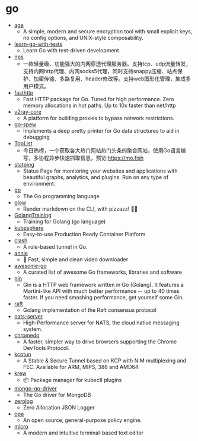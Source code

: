 # go
- [age](https://github.com/FiloSottile/age)
  - A simple, modern and secure encryption tool with small explicit keys, no config options, and UNIX-style composability.
- [learn-go-with-tests](https://github.com/quii/learn-go-with-tests)
  - Learn Go with test-driven development
- [nps](https://github.com/cnlh/nps)
  - 一款轻量级、功能强大的内网穿透代理服务器。支持tcp、udp流量转发，支持内网http代理、内网socks5代理，同时支持snappy压缩、站点保护、加密传输、多路复用、header修改等。支持web图形化管理，集成多用户模式。
- [fasthttp](https://github.com/valyala/fasthttp)
  - Fast HTTP package for Go. Tuned for high performance. Zero memory allocations in hot paths. Up to 10x faster than net/http
- [v2ray-core](https://github.com/v2ray/v2ray-core)
  - A platform for building proxies to bypass network restrictions.
- [go-spew](https://github.com/davecgh/go-spew)
  - Implements a deep pretty printer for Go data structures to aid in debugging
- [TopList](https://github.com/tophubs/TopList)
  - 今日热榜，一个获取各大热门网站热门头条的聚合网站，使用Go语言编写，多协程异步快速抓取信息，预览:https://mo.fish
- [statping](https://github.com/hunterlong/statping)
  - Status Page for monitoring your websites and applications with beautiful graphs, analytics, and plugins. Run on any type of environment.
- [go](https://github.com/golang/go)
  - The Go programming language
- [glow](https://github.com/charmbracelet/glow)
  - Render markdown on the CLI, with pizzazz! 💅🏻
- [GolangTraining](https://github.com/GoesToEleven/GolangTraining)
  - Training for Golang (go language)
- [kubesphere](https://github.com/kubesphere/kubesphere)
  - Easy-to-use Production Ready Container Platform
- [clash](https://github.com/Dreamacro/clash)
  - A rule-based tunnel in Go.
- [annie](https://github.com/iawia002/annie)
  - 👾 Fast, simple and clean video downloader
- [awesome-go](https://github.com/avelino/awesome-go)
  - A curated list of awesome Go frameworks, libraries and software
- [gin](https://github.com/gin-gonic/gin)
  - Gin is a HTTP web framework written in Go (Golang). It features a Martini-like API with much better performance -- up to 40 times faster. If you need smashing performance, get yourself some Gin.
- [raft](https://github.com/hashicorp/raft)
  - Golang implementation of the Raft consensus protocol
- [nats-server](https://github.com/nats-io/nats-server)
  - High-Performance server for NATS, the cloud native messaging system.
- [chromedp](https://github.com/chromedp/chromedp)
  - A faster, simpler way to drive browsers supporting the Chrome DevTools Protocol.
- [kcptun](https://github.com/xtaci/kcptun)
  - A Stable & Secure Tunnel based on KCP with N:M multiplexing and FEC. Available for ARM, MIPS, 386 and AMD64
- [krew](https://github.com/kubernetes-sigs/krew)
  - 📦 Package manager for kubectl plugins
- [mongo-go-driver](https://github.com/mongodb/mongo-go-driver)
  - The Go driver for MongoDB
- [zerolog](https://github.com/rs/zerolog)
  - Zero Allocation JSON Logger
- [opa](https://github.com/open-policy-agent/opa)
  - An open source, general-purpose policy engine.
- [micro](https://github.com/zyedidia/micro)
  - A modern and intuitive terminal-based text editor
